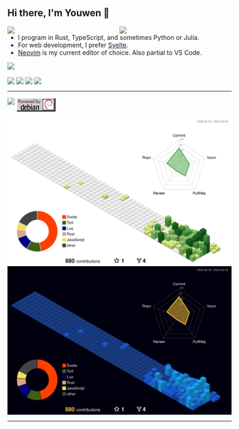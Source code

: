 ## Hi there, I'm Youwen 👋

<picture>
    <source media="(prefers-color-scheme: dark)" srcset="https://github-readme-stats.vercel.app/api?username=couscousdude&theme=dark&show_icons=true">
    <img align="right" width="50%" src="https://github-readme-stats.vercel.app/api?username=couscousdude&show_icons=true">
</picture>

<img width="50%" align="right" src="https://wakatime.com/share/@018dc5b8-ba5a-4572-a38a-b526d1b28240/27538e67-922d-4b1f-8a7c-79f3cac90b5c.svg#gh-dark-mode-only">

- I program in Rust, TypeScript, and sometimes Python or Julia.
- For web development, I prefer [Svelte](https://svelte.dev/).
- [Neovim](https://github.com/couscousdude/neovim-dots) is my current editor of choice. Also partial to VS Code.

<a href="https://www.vim.org" target="_blank">![](https://moolenaar.net/vim_anim.gif)</a>

<img src="https://img.shields.io/badge/Arch%20Linux-1793D1?logo=arch-linux&logoColor=fff&style=for-the-badge" align="top"></img>
<img src="https://img.shields.io/badge/svelte-%23f1413d.svg?style=for-the-badge&logo=svelte&logoColor=white" align="top"></img>
<img src="https://img.shields.io/badge/typescript-%23007ACC.svg?style=for-the-badge&logo=typescript&logoColor=white" align="top"></img>
<img src="https://img.shields.io/badge/rust-%23000000.svg?style=for-the-badge&logo=rust&logoColor=white" align="top"></img>

---
<img height="200px" src="https://static.fsf.org/nosvn/images/badges/i-support-fs_gray-bg.png" align="top"></img>
<img src="https://github.com/couscousdude/couscousdude/blob/main/assets/powered-by-debian.gif" align="top"></img>

<img align="center" src="https://github.com/couscousdude/couscousdude/blob/main/profile-3d-contrib/profile-green-animate.svg#gh-light-mode-only">
<img align="center" src="https://github.com/couscousdude/couscousdude/blob/main/profile-3d-contrib/profile-night-view.svg#gh-dark-mode-only">

---

